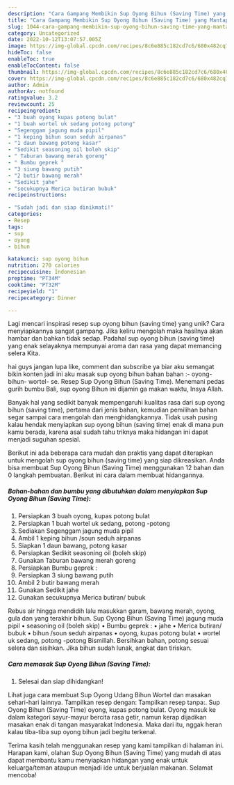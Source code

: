 ```yaml
---
description: "Cara Gampang Membikin Sup Oyong Bihun (Saving Time) yang Mantap"
title: "Cara Gampang Membikin Sup Oyong Bihun (Saving Time) yang Mantap"
slug: 1044-cara-gampang-membikin-sup-oyong-bihun-saving-time-yang-mantap
category: Uncategorized
date: 2022-10-12T13:07:57.005Z
image: https://img-global.cpcdn.com/recipes/8c6e885c182cd7c6/680x482cq70/sup-oyong-bihun-saving-time-foto-resep-utama.jpg
hideToc: false
enableToc: true
enableTocContent: false
thumbnail: https://img-global.cpcdn.com/recipes/8c6e885c182cd7c6/680x482cq70/sup-oyong-bihun-saving-time-foto-resep-utama.jpg
cover: https://img-global.cpcdn.com/recipes/8c6e885c182cd7c6/680x482cq70/sup-oyong-bihun-saving-time-foto-resep-utama.jpg
author: Admin
authorAv: notfound
ratingvalue: 3.2
reviewcount: 25
recipeingredient:
- "3 buah oyong kupas potong bulat"
- "1 buah wortel uk sedang potong potong"
- "Segenggam jagung muda pipil"
- "1 keping bihun soun seduh airpanas"
- "1 daun bawang potong kasar"
- "Sedikit seasoning oil boleh skip"
- " Taburan bawang merah goreng"
- " Bumbu geprek "
- "3 siung bawang putih"
- "2 butir bawang merah"
- "Sedikit jahe"
- "secukupnya Merica butiran bubuk"
recipeinstructions:

- "Sudah jadi dan siap dinikmati!"
categories:
- Resep
tags:
- sup
- oyong
- bihun

katakunci: sup oyong bihun 
nutrition: 270 calories
recipecuisine: Indonesian
preptime: "PT34M"
cooktime: "PT32M"
recipeyield: "1"
recipecategory: Dinner

---
```





Lagi mencari inspirasi resep sup oyong bihun (saving time) yang unik? Cara menyiapkannya sangat gampang. Jika keliru mengolah maka hasilnya akan hambar dan bahkan tidak sedap. Padahal sup oyong bihun (saving time) yang enak selayaknya mempunyai aroma dan rasa yang dapat memancing selera Kita.





hai guys jangan lupa like, comment dan subscribe ya biar aku semangat bikin konten jadi ini aku masak sup oyong bihun bahan bahan :- oyong- bihun- wortel- se. Resep Sup Oyong Bihun (Saving Time). Menemani pedas gurih bumbu Bali, sup oyong Bihun ini dijamin ga makan waktu, Insya Allah.

Banyak hal yang sedikit banyak mempengaruhi kualitas rasa dari sup oyong bihun (saving time), pertama dari jenis bahan, kemudian pemilihan bahan segar sampai cara mengolah dan menghidangkannya. Tidak usah pusing kalau hendak menyiapkan sup oyong bihun (saving time) enak di mana pun kamu berada, karena asal sudah tahu triknya maka hidangan ini dapat menjadi suguhan spesial.






Berikut ini ada beberapa cara mudah dan praktis yang dapat diterapkan untuk mengolah sup oyong bihun (saving time) yang siap dikreasikan. Anda bisa membuat Sup Oyong Bihun (Saving Time) menggunakan 12 bahan dan 0 langkah pembuatan. Berikut ini cara dalam membuat hidangannya.

<!--inarticleads1-->

##### Bahan-bahan dan bumbu yang dibutuhkan dalam menyiapkan Sup Oyong Bihun (Saving Time):

1. Persiapkan 3 buah oyong, kupas potong bulat
1. Persiapkan 1 buah wortel uk sedang, potong -potong
1. Sediakan Segenggam jagung muda pipil
1. Ambil 1 keping bihun /soun seduh airpanas
1. Siapkan 1 daun bawang, potong kasar
1. Persiapkan Sedikit seasoning oil (boleh skip)
1. Gunakan  Taburan bawang merah goreng
1. Persiapkan  Bumbu geprek :
1. Persiapkan 3 siung bawang putih
1. Ambil 2 butir bawang merah
1. Gunakan Sedikit jahe
1. Gunakan secukupnya Merica butiran/ bubuk


Rebus air hingga mendidih lalu masukkan garam, bawang merah, oyong, gula dan yang terakhir bihun. Sup Oyong Bihun (Saving Time) jagung muda pipil • seasoning oil (boleh skip) • Bumbu geprek : • jahe • Merica butiran/ bubuk • bihun /soun seduh airpanas • oyong, kupas potong bulat • wortel uk sedang, potong -potong Bismillah. Bersihkan bahan, potong sesuai selera dan sisihkan. Jika bihun sudah lunak, angkat dan tiriskan. 

<!--inarticleads2-->

##### Cara memasak Sup Oyong Bihun (Saving Time):


1. Selesai dan siap dihidangkan!

Lihat juga cara membuat Sup Oyong Udang Bihun Wortel dan masakan sehari-hari lainnya. Tampilkan resep dengan: Tampilkan resep tanpa:. Sup Oyong Bihun (Saving Time) oyong, kupas potong bulat. Oyong masuk ke dalam kategori sayur-mayur bercita rasa getir, namun kerap dijadikan masakan enak di tangan masyarakat Indonesia. Maka dari itu, nggak heran kalau tiba-tiba sup oyong bihun jadi begitu terkenal. 

Terima kasih telah menggunakan resep yang kami tampilkan di halaman ini. Harapan kami, olahan Sup Oyong Bihun (Saving Time) yang mudah di atas dapat membantu kamu menyiapkan hidangan yang enak untuk keluarga/teman ataupun menjadi ide untuk berjualan makanan. Selamat mencoba!
